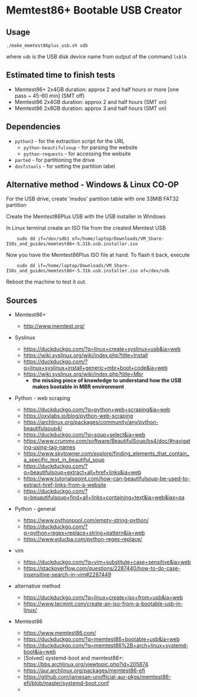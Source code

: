 # Memtest86+ Bootable USB Creator

## Usage

    ./make_memtest86plus_usb.sh sdb

where `sdb` is the USB disk device name from output of the command `lsblk`

## Estimated time to finish tests

- Memtest86+ 2x4GB duration: approx 2 and half hours or more [one pass ~ 45-60 min] (SMT off)
- Memtest86 2x4GB duration: approx 2 and half hours (SMT on)
- Memtest86 2x8GB duration: approx 3 and half hours (SMT on)

## Dependencies

- `python3` - for the extraction script for the URL
    - `python-beautifulsoup` - for parsing the website
    - `python-requests` - for accessing the website
- `parted` - for partitioning the drive
- `dosfstools` - for setting the partition label

## Alternative method - Windows & Linux CO-OP

For the USB drive, create 'msdos' partition table with one 33MiB FAT32 partition

Create the Memtest86Plus USB with the USB installer in Windows

In Linux terminal create an ISO file from the created Memtest USB

        sudo dd if=/dev/sdb1 of=/home/laptop/Downloads/VM_Share-ISOs_and_guides/memtest86+-5.31b.usb.installer.iso

Now you have the Memtest86Plus ISO file at hand. To flash it back, execute

        sudo dd if=/home/laptop/Downloads/VM_Share-ISOs_and_guides/memtest86+-5.31b.usb.installer.iso of=/dev/sdb

Reboot the machine to test it out.

## Sources

- Memtest86+
    - http://www.memtest.org/

- Syslinux
    - https://duckduckgo.com/?q=linux+create+syslinux+usb&ia=web
    - https://wiki.syslinux.org/wiki/index.php?title=Install
    - https://duckduckgo.com/?q=linux+syslinux+install+generic+mbr+boot+code&ia=web
    - https://wiki.syslinux.org/wiki/index.php?title=Mbr
        - **the missing piece of knowledge to understand how the USB makes bootable in MBR environment**

- Python - web scraping
    - https://duckduckgo.com/?q=python+web+scraping&ia=web
    - https://oxylabs.io/blog/python-web-scraping
    - https://archlinux.org/packages/community/any/python-beautifulsoup4/
    - https://duckduckgo.com/?q=soup+select&ia=web
    - https://www.crummy.com/software/BeautifulSoup/bs4/doc/#navigating-using-tag-names
    - https://www.skytowner.com/explore/finding_elements_that_contain_a_specific_text_in_beautiful_soup
    - https://duckduckgo.com/?q=beautifulsoup+extract+all+href+links&ia=web
    - https://www.tutorialspoint.com/how-can-beautifulsoup-be-used-to-extract-href-links-from-a-website
    - https://duckduckgo.com/?q=beuautifulsoup+find+all+links+containing+text&ia=web&iax=qa

- Python - general
    - https://www.pythonpool.com/empty-string-python/
    - https://duckduckgo.com/?q=python+regex+replace+string+pattern&ia=web
    - https://www.educba.com/python-regex-replace/

- vim
    - https://duckduckgo.com/?q=vim+substitute+case+sensitive&ia=web
    - https://stackoverflow.com/questions/2287440/how-to-do-case-insensitive-search-in-vim#2287449

- alternative method
    - https://duckduckgo.com/?q=linux+create+iso+from+usb&ia=web
    - https://www.tecmint.com/create-an-iso-from-a-bootable-usb-in-linux/

- Memtest86
    - https://www.memtest86.com/
    - https://duckduckgo.com/?q=memtest86+bootable+usb&ia=web
    - https://duckduckgo.com/?q=memtest86%2B+arch+linux+systemd-boot&ia=web
    - [Solved] systemd-boot and memtest86+: https://bbs.archlinux.org/viewtopic.php?id=205874
    - https://aur.archlinux.org/packages/memtest86-efi
    - https://github.com/jamesan-unofficial-aur-pkgs/memtest86-efi/blob/master/systemd-boot.conf
    - 

